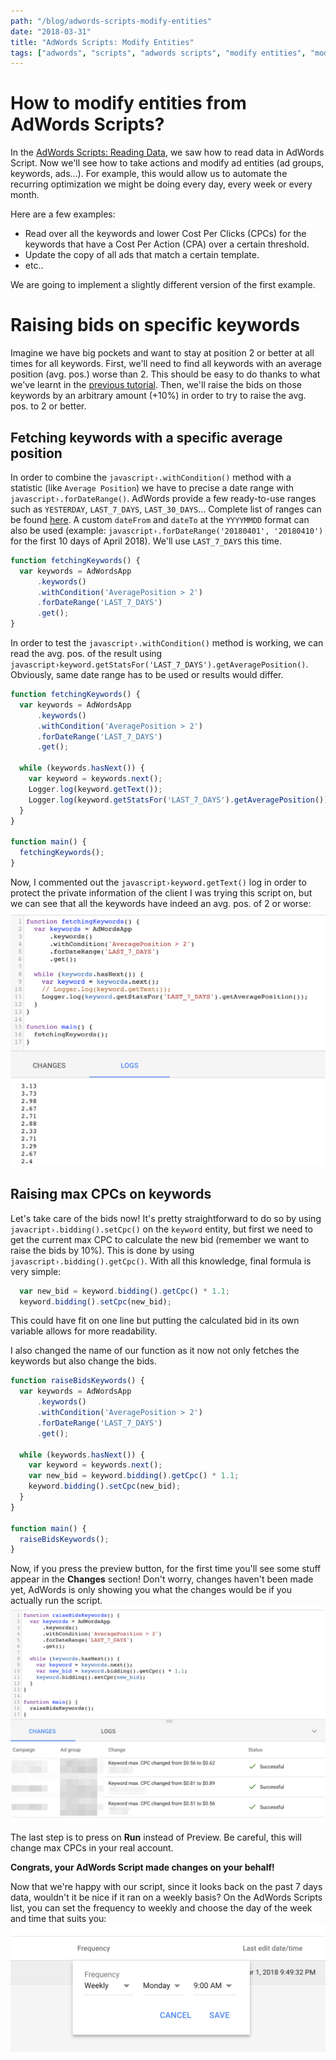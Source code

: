 ```yaml
---
path: "/blog/adwords-scripts-modify-entities"
date: "2018-03-31"
title: "AdWords Scripts: Modify Entities"
tags: ["adwords", "scripts", "adwords scripts", "modify entities", "modify", "entities"]
---
```


# How to modify entities from AdWords Scripts?
In the [AdWords Scripts: Reading Data](/blog/adwords-scripts-reading-data), we saw how to read data in AdWords Script.
Now we'll see how to take actions and modify ad entities (ad groups, keywords, ads...).
For example, this would allow us to automate the recurring optimization we might be doing every day, every week or every month.

Here are a few examples:
- Read over all the keywords and lower Cost Per Clicks (CPCs) for the keywords that have a Cost Per Action (CPA) over a certain threshold.
- Update the copy of all ads that match a certain template.
- etc..

We are going to implement a slightly different version of the first example.

# Raising bids on specific keywords
Imagine we have big pockets and want to stay at position 2 or better at all times for all keywords.
First, we'll need to find all keywords with an average position (avg. pos.) worse than 2.
This should be easy to do thanks to what we've learnt in the [previous tutorial](/blog/adwords-scripts-reading-data).
Then, we'll raise the bids on those keywords by an arbitrary amount (+10%) in order to try to raise the avg. pos. to 2 or better.

## Fetching keywords with a specific average position
In order to combine the `javascript›.withCondition()` method with a statistic (like `Average Position`) we have to precise a date range with `javascript›.forDateRange()`.
AdWords provide a few ready-to-use ranges such as `YESTERDAY`, `LAST_7_DAYS`, `LAST_30_DAYS`...
Complete list of ranges can be found [here](https://developers.google.com/adwords/scripts/docs/reference/adwordsapp/adwordsapp_keywordselector#forDateRange_2).
A custom `dateFrom` and `dateTo` at the `YYYYMMDD` format can also be used (example: `javascript›.forDateRange('20180401', '20180410')` for the first 10 days of April 2018).
We'll use `LAST_7_DAYS` this time.
```javascript
function fetchingKeywords() {
  var keywords = AdWordsApp
      .keywords()
      .withCondition('AveragePosition > 2')
      .forDateRange('LAST_7_DAYS')
      .get();
}
```

In order to test the `javascript›.withCondition()` method is working, we can read the avg. pos. of the result using `javascript›keyword.getStatsFor('LAST_7_DAYS').getAveragePosition()`.
Obviously, same date range has to be used or results would differ.

```javascript
function fetchingKeywords() {
  var keywords = AdWordsApp
      .keywords()
      .withCondition('AveragePosition > 2')
      .forDateRange('LAST_7_DAYS')
      .get();

  while (keywords.hasNext()) {
    var keyword = keywords.next();
    Logger.log(keyword.getText());
    Logger.log(keyword.getStatsFor('LAST_7_DAYS').getAveragePosition());
  }
}

function main() {
  fetchingKeywords();
}
```

Now, I commented out the `javascript›keyword.getText()` log in order to protect the private information of the client I was trying this script on, but we can see that all the keywords have indeed an avg. pos. of 2 or worse:
![keywords_avg_pos](keywords_avg_pos.png)

## Raising max CPCs on keywords
Let's take care of the bids now! It's pretty straightforward to do so by using `javacript›.bidding().setCpc()` on the `keyword` entity, but first we need to get the current max CPC to calculate the new bid (remember we want to raise the bids by 10%). This is done by using `javascript›.bidding().getCpc()`. With all this knowledge, final formula is very simple:
```javascript
  var new_bid = keyword.bidding().getCpc() * 1.1;
  keyword.bidding().setCpc(new_bid);
```

This could have fit on one line but putting the calculated bid in its own variable allows for more readability.

I also changed the name of our function as it now not only fetches the keywords but also change the bids.

```javascript
function raiseBidsKeywords() {
  var keywords = AdWordsApp
      .keywords()
      .withCondition('AveragePosition > 2')
      .forDateRange('LAST_7_DAYS')
      .get();

  while (keywords.hasNext()) {
    var keyword = keywords.next();
    var new_bid = keyword.bidding().getCpc() * 1.1;
    keyword.bidding().setCpc(new_bid);
  }
}

function main() {
  raiseBidsKeywords();
}
```

Now, if you press the preview button, for the first time you'll see some stuff appear in the __Changes__ section! Don't worry, changes haven't been made yet, AdWords is only showing you what the changes would be if you actually run the script.
![keywords_change](keywords_change.png)

The last step is to press on __Run__ instead of Preview. Be careful, this will change max CPCs in your real account.

__Congrats, your AdWords Script made changes on your behalf!__

 Now that we're happy with our script, since it looks back on the past 7 days data, wouldn't it be nice if it ran on a weekly basis? On the AdWords Scripts list, you can set the frequency to weekly and choose the day of the week and time that suits you:
![frequency_change](frequency_change.png)
